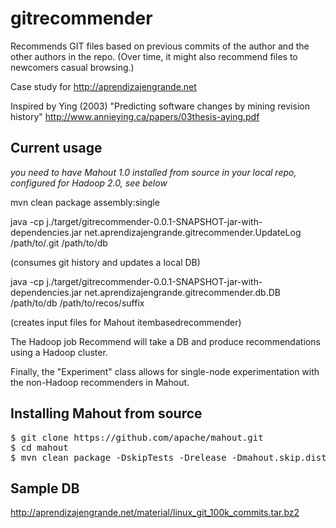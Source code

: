 gitrecommender
==============

Recommends GIT files based on previous commits of the author 
and the other authors in the repo. (Over time, it might also
recommend files to newcomers casual browsing.)

Case study for http://aprendizajengrande.net

Inspired by Ying (2003) "Predicting software changes by mining 
revision history" http://www.annieying.ca/papers/03thesis-aying.pdf

Current usage
-------------

*you need to have Mahout 1.0 installed from source in your local repo,
configured for Hadoop 2.0, see below*

mvn clean package assembly:single

java -cp j./target/gitrecommender-0.0.1-SNAPSHOT-jar-with-dependencies.jar net.aprendizajengrande.gitrecommender.UpdateLog /path/to/.git /path/to/db

(consumes git history and updates a local DB)

java -cp j./target/gitrecommender-0.0.1-SNAPSHOT-jar-with-dependencies.jar net.aprendizajengrande.gitrecommender.db.DB /path/to/db /path/to/recos/suffix

(creates input files for Mahout itembasedrecommender)

The Hadoop job Recommend will take a DB and produce recommendations using a Hadoop cluster.

Finally, the "Experiment" class allows for single-node experimentation with the non-Hadoop recommenders in Mahout.

Installing Mahout from source
-----------------------------

<pre>
$ git clone https://github.com/apache/mahout.git
$ cd mahout
$ mvn clean package -DskipTests -Drelease -Dmahout.skip.distribution=false -Dhadoop.profile=200 -Dhadoop2.version=2.4.1 -Dhbase.version=0.98.0-hadoop2
</pre>

Sample DB
---------

http://aprendizajengrande.net/material/linux_git_100k_commits.tar.bz2
